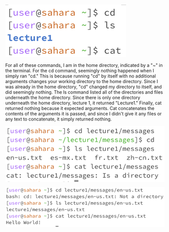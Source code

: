 ![image](Labreport1_No_Arguments.png)

For all of these commands, I am in the home directory, indicated by a "~" in the terminal. For the cd command, seemingly nothing happened when I simply ran "cd." This is because running "cd" by itself with no additional arguments changes your working directory to the home directory. Since I was already in the home directory, "cd" changed my directory to itself, and did seemingly nothing. The ls command listed all of the directories and files underneath the home directory. Since there is only one directory underneath the home directory, lecture 1, it returned "Lecture1." Finally, cat returned nothing because it expected arguments. Cat concatenates the contents of the arguments it is passed, and since I didn't give it any files or any text to concatenate, it simply returned nothing.

![image](Labreport1_directory.png)



![image](Labreport1_files.png)
